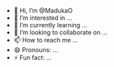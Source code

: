 - 👋 Hi, I’m @MadukaO
- 👀 I’m interested in ...
- 🌱 I’m currently learning ...
- 💞️ I’m looking to collaborate on ...
- 📫 How to reach me ...
- 😄 Pronouns: ...
- ⚡ Fun fact: ...

<!---
MadukaO/MadukaO is a ✨ special ✨ repository because its `README.md` (this file) appears on your GitHub profile.
You can click the Preview link to take a look at your changes.
--->
